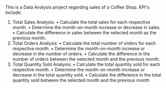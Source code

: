 This is a Data Analysis project regarding sales of a Coffee Shop.
KPI's Include:
1. Total Sales Analysis:
• Calculate the total sales for each respective month.
• Determine the month-on-month increase or decrease in sales.
• Calculate the difference in sales between the selected month as the previous month.
2. Total Orders Analysis:
• Calculate the total number of orders for each respective month.
• Determine the month-on-month increase or decrease in the number of orders.
• Calculate the difference in the number of orders between the selected month and the previous month.
3. Total Quantity Sold Analysis:
• Calculate the total quantity sold for each respective month.
• Determine the month-on-month increase or decrease in the total quantity sold.
• Calculate the difference in the total quantity sold between the selected month and the previous month
